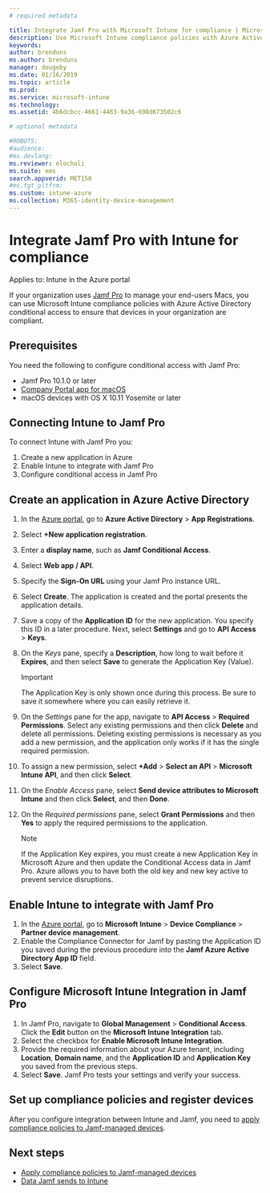 ```yaml
---
# required metadata

title: Integrate Jamf Pro with Microsoft Intune for compliance | Microsoft Intune
description: Use Microsoft Intune compliance policies with Azure Active Directory conditional access to help secure Jamf-managed devices.
keywords:
author: brenduns
ms.author: brenduns
manager: dougeby
ms.date: 01/16/2019
ms.topic: article
ms.prod:
ms.service: microsoft-intune
ms.technology:
ms.assetid: 4b6dcbcc-4661-4463-9a36-698d673502c6

# optional metadata

#ROBOTS: 
#audience:
#ms.devlang:
ms.reviewer: elocholi
ms.suite: ems
search.appverid: MET150
#ms.tgt_pltfrm:
ms.custom: intune-azure
ms.collection: M365-identity-device-management
---
```


# Integrate Jamf Pro with Intune for compliance

Applies to: Intune in the Azure portal

If your organization uses [Jamf Pro](https://www.jamf.com) to manage your end-users Macs, you can use Microsoft Intune compliance policies with Azure Active Directory conditional access to ensure that devices in your organization are compliant.

## Prerequisites

You need the following to configure conditional access with Jamf Pro:

- Jamf Pro 10.1.0 or later
- [Company Portal app for macOS](https://aka.ms/macoscompanyportal)
- macOS devices with OS X 10.11 Yosemite or later

## Connecting Intune to Jamf Pro

To connect Intune with Jamf Pro you:

1. Create a new application in Azure
2. Enable Intune to integrate with Jamf Pro
3. Configure conditional access in Jamf Pro

## Create an application in Azure Active Directory

1. In the [Azure portal](https://portal.azure.com), go to **Azure Active Directory** > **App Registrations**.
2. Select **+New application registration**.
3. Enter a **display name**, such as **Jamf Conditional Access**.
4. Select **Web app / API**.
5. Specify the **Sign-On URL** using your Jamf Pro instance URL.
6. Select **Create**. The application is created and the portal presents the application details.
7. Save a copy of the **Application ID** for the new application. You specify this ID in a later procedure. Next, select **Settings** and go to **API Access** > **Keys**.
8. On the *Keys* pane, specify a **Description**, how long to wait before it **Expires**, and then select **Save** to generate the Application Key (Value).

   > [!IMPORTANT]
   > The Application Key is only shown once during this process. Be sure to save it somewhere where you can easily retrieve it.

8. On the *Settings* pane for the app, navigate to **API Access** > **Required Permissions**. Select any existing permissions and then click **Delete** and delete all permissions. Deleting existing permissions is necessary as you add a new permission, and the application only works if it has the single required permission.  
9. To assign a new permission, select **+Add** > **Select an API** > **Microsoft Intune API**, and then click **Select**.
10. On the *Enable Access* pane, select **Send device attributes to Microsoft Intune** and then click **Select**, and then **Done**.
11. On the *Required permissions* pane, select **Grant Permissions** and then **Yes** to apply the required permissions to the application.

    > [!NOTE]
    > If the Application Key expires, you must create a new Application Key in Microsoft Azure and then update the Conditional Access data in Jamf Pro. Azure allows you to have both the old key and new key active to prevent service disruptions.

## Enable Intune to integrate with Jamf Pro

1. In the [Azure portal](https://portal.azure.com), go to **Microsoft Intune** > **Device Compliance** > **Partner device management**.
2. Enable the Compliance Connector for Jamf by pasting the Application ID you saved during the previous procedure into the **Jamf Azure Active Directory App ID** field.
3. Select **Save**.

## Configure Microsoft Intune Integration in Jamf Pro

1. In Jamf Pro, navigate to **Global Management** > **Conditional Access**. Click the **Edit** button on the
**Microsoft Intune Integration** tab.
2. Select the checkbox for **Enable Microsoft Intune Integration**.
3. Provide the required information about your Azure tenant, including **Location**, **Domain name**, and the **Application ID** and **Application Key** you saved from the previous steps.
4. Select **Save**. Jamf Pro tests your settings and verify your success.

## Set up compliance policies and register devices

After you configure integration between Intune and Jamf, you need to [apply compliance policies to Jamf-managed devices](conditional-access-assign-jamf.md).



## Next steps

- [Apply compliance policies to Jamf-managed devices](conditional-access-assign-jamf.md)
- [Data Jamf sends to Intune](data-jamf-sends-to-intune.md)
